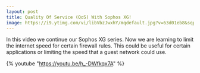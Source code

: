 ```yaml
---
layout: post
title: Quality Of Service (QoS) With Sophos XG!
image: https://i9.ytimg.com/vi/libVbzJwxhY/mqdefault.jpg?v=63d01eb8&sqp=CMzFq68G&rs=AOn4CLDkasEejBaH29R9M8wndmrNufc5xA
---
```


In this video we continue our Sophos XG series. Now we are learning to limit the internet speed for certain firewall rules. This could be useful for certain applications or limiting the speed that a guest network could use.

{% youtube "https://youtu.be/h_-DWfkqx7A" %}
